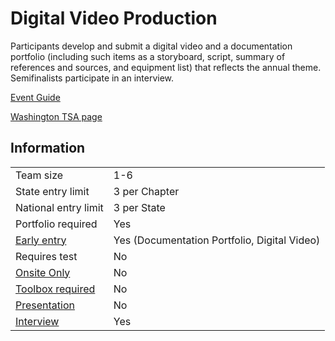 # Digital Video Production

Participants develop and submit a digital video and a documentation portfolio (including such items as a storyboard,
script, summary of references and sources, and equipment list)
that reflects the annual theme. Semifinalists participate in an
interview.

[Event Guide](https://lwsd.sharepoint.com/:b:/r/sites/GR-JHS-TechnologyStudentAssociation-SCA/Shared%20Documents/23-24/Competition/Event%20Guides/HS%20-%20Digital%20Video%20Production.pdf)

[Washington TSA page](https://www.washingtontsa.org/high-school-events/digital-video-production)

## Information

|                             |                                              |
| --------------------------- | -------------------------------------------- |
| Team size                   | 1-6                                          |
| State entry limit           | 3 per Chapter                                |
| National entry limit        | 3 per State                                  |
| Portfolio required          | Yes                                          |
| [Early entry](/#terms)      | Yes (Documentation Portfolio, Digital Video) |
| Requires test               | No                                           |
| [Onsite Only](/#terms)      | No                                           |
| [Toolbox required](/#terms) | No                                           |
| [Presentation](/#terms)     | No                                           |
| [Interview](/#terms)        | Yes                                          |
